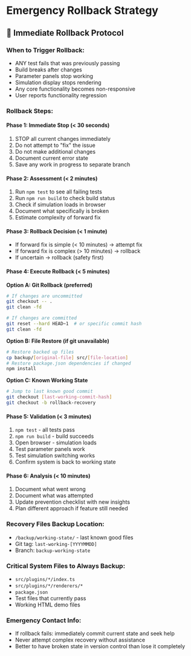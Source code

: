 # Emergency Rollback Strategy

## 🔄 **Immediate Rollback Protocol**

### **When to Trigger Rollback:**
- ANY test fails that was previously passing
- Build breaks after changes
- Parameter panels stop working
- Simulation display stops rendering  
- Any core functionality becomes non-responsive
- User reports functionality regression

### **Rollback Steps:**

#### **Phase 1: Immediate Stop (< 30 seconds)**
1. STOP all current changes immediately
2. Do not attempt to "fix" the issue
3. Do not make additional changes
4. Document current error state
5. Save any work in progress to separate branch

#### **Phase 2: Assessment (< 2 minutes)**
1. Run `npm test` to see all failing tests
2. Run `npm run build` to check build status
3. Check if simulation loads in browser
4. Document what specifically is broken
5. Estimate complexity of forward fix

#### **Phase 3: Rollback Decision (< 1 minute)**
- If forward fix is simple (< 10 minutes) → attempt fix
- If forward fix is complex (> 10 minutes) → rollback
- If uncertain → rollback (safety first)

#### **Phase 4: Execute Rollback (< 5 minutes)**

**Option A: Git Rollback (preferred)**
```bash
# If changes are uncommitted
git checkout -- .
git clean -fd

# If changes are committed  
git reset --hard HEAD~1  # or specific commit hash
git clean -fd
```

**Option B: File Restore (if git unavailable)**
```bash
# Restore backed up files
cp backup/[original-file] src/[file-location]
# Restore package.json dependencies if changed
npm install
```

**Option C: Known Working State**
```bash
# Jump to last known good commit
git checkout [last-working-commit-hash]
git checkout -b rollback-recovery
```

#### **Phase 5: Validation (< 3 minutes)**
1. `npm test` - all tests pass
2. `npm run build` - build succeeds  
3. Open browser - simulation loads
4. Test parameter panels work
5. Test simulation switching works
6. Confirm system is back to working state

#### **Phase 6: Analysis (< 10 minutes)**
1. Document what went wrong
2. Document what was attempted
3. Update prevention checklist with new insights
4. Plan different approach if feature still needed

### **Recovery Files Backup Location:**
- `/backup/working-state/` - last known good files
- Git tag: `last-working-[YYYYMMDD]`
- Branch: `backup-working-state`

### **Critical System Files to Always Backup:**
- `src/plugins/*/index.ts` 
- `src/plugins/*/renderers/*`
- `package.json`
- Test files that currently pass
- Working HTML demo files

### **Emergency Contact Info:**
- If rollback fails: immediately commit current state and seek help
- Never attempt complex recovery without assistance
- Better to have broken state in version control than lose it completely
